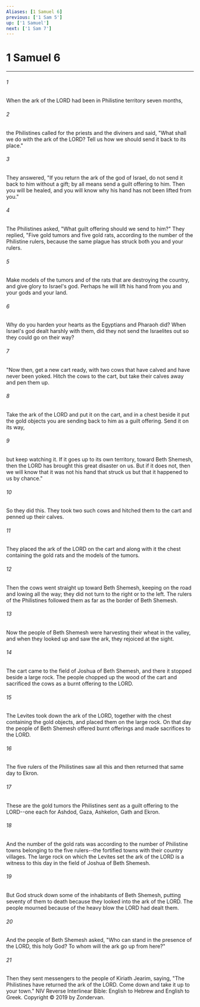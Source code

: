 ```yaml
---
Aliases: [1 Samuel 6]
previous: ['1 Sam 5']
up: ['1 Samuel']
next: ['1 Sam 7']
---
```

# 1 Samuel 6

***


###### 1 
When the ark of the LORD had been in Philistine territory seven months, 

###### 2 
the Philistines called for the priests and the diviners and said, "What shall we do with the ark of the LORD? Tell us how we should send it back to its place." 

###### 3 
They answered, "If you return the ark of the god of Israel, do not send it back to him without a gift; by all means send a guilt offering to him. Then you will be healed, and you will know why his hand has not been lifted from you." 

###### 4 
The Philistines asked, "What guilt offering should we send to him?" They replied, "Five gold tumors and five gold rats, according to the number of the Philistine rulers, because the same plague has struck both you and your rulers. 

###### 5 
Make models of the tumors and of the rats that are destroying the country, and give glory to Israel's god. Perhaps he will lift his hand from you and your gods and your land. 

###### 6 
Why do you harden your hearts as the Egyptians and Pharaoh did? When Israel's god dealt harshly with them, did they not send the Israelites out so they could go on their way? 

###### 7 
"Now then, get a new cart ready, with two cows that have calved and have never been yoked. Hitch the cows to the cart, but take their calves away and pen them up. 

###### 8 
Take the ark of the LORD and put it on the cart, and in a chest beside it put the gold objects you are sending back to him as a guilt offering. Send it on its way, 

###### 9 
but keep watching it. If it goes up to its own territory, toward Beth Shemesh, then the LORD has brought this great disaster on us. But if it does not, then we will know that it was not his hand that struck us but that it happened to us by chance." 

###### 10 
So they did this. They took two such cows and hitched them to the cart and penned up their calves. 

###### 11 
They placed the ark of the LORD on the cart and along with it the chest containing the gold rats and the models of the tumors. 

###### 12 
Then the cows went straight up toward Beth Shemesh, keeping on the road and lowing all the way; they did not turn to the right or to the left. The rulers of the Philistines followed them as far as the border of Beth Shemesh. 

###### 13 
Now the people of Beth Shemesh were harvesting their wheat in the valley, and when they looked up and saw the ark, they rejoiced at the sight. 

###### 14 
The cart came to the field of Joshua of Beth Shemesh, and there it stopped beside a large rock. The people chopped up the wood of the cart and sacrificed the cows as a burnt offering to the LORD. 

###### 15 
The Levites took down the ark of the LORD, together with the chest containing the gold objects, and placed them on the large rock. On that day the people of Beth Shemesh offered burnt offerings and made sacrifices to the LORD. 

###### 16 
The five rulers of the Philistines saw all this and then returned that same day to Ekron. 

###### 17 
These are the gold tumors the Philistines sent as a guilt offering to the LORD--one each for Ashdod, Gaza, Ashkelon, Gath and Ekron. 

###### 18 
And the number of the gold rats was according to the number of Philistine towns belonging to the five rulers--the fortified towns with their country villages. The large rock on which the Levites set the ark of the LORD is a witness to this day in the field of Joshua of Beth Shemesh. 

###### 19 
But God struck down some of the inhabitants of Beth Shemesh, putting seventy of them to death because they looked into the ark of the LORD. The people mourned because of the heavy blow the LORD had dealt them. 

###### 20 
And the people of Beth Shemesh asked, "Who can stand in the presence of the LORD, this holy God? To whom will the ark go up from here?" 

###### 21 
Then they sent messengers to the people of Kiriath Jearim, saying, "The Philistines have returned the ark of the LORD. Come down and take it up to your town." NIV Reverse Interlinear Bible: English to Hebrew and English to Greek. Copyright © 2019 by Zondervan.
